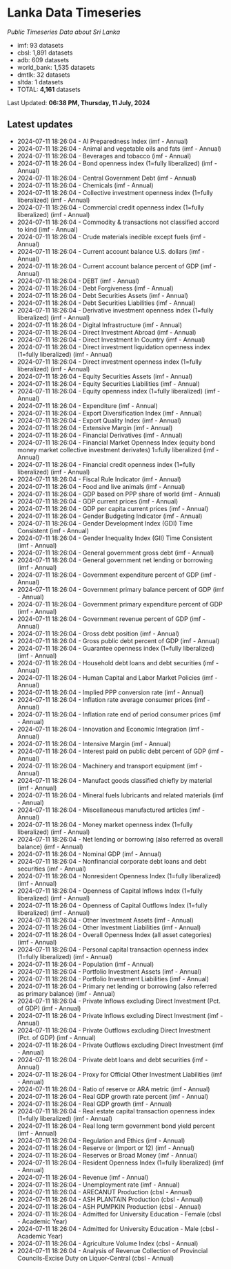 # Lanka Data Timeseries
*Public Timeseries Data about Sri Lanka*

* imf: 93 datasets
* cbsl: 1,891 datasets
* adb: 609 datasets
* world_bank: 1,535 datasets
* dmtlk: 32 datasets
* sltda: 1 datasets
* TOTAL: **4,161** datasets

Last Updated: **06:38 PM, Thursday, 11 July, 2024**

## Latest updates

* 2024-07-11 18:26:04 - AI Preparedness Index (imf - Annual)
* 2024-07-11 18:26:04 - Animal and vegetable oils and fats (imf - Annual)
* 2024-07-11 18:26:04 - Beverages and tobacco (imf - Annual)
* 2024-07-11 18:26:04 - Bond openness index (1=fully liberalized) (imf - Annual)
* 2024-07-11 18:26:04 - Central Government Debt (imf - Annual)
* 2024-07-11 18:26:04 - Chemicals (imf - Annual)
* 2024-07-11 18:26:04 - Collective investment openness index (1=fully liberalized) (imf - Annual)
* 2024-07-11 18:26:04 - Commercial credit openness index (1=fully liberalized) (imf - Annual)
* 2024-07-11 18:26:04 - Commodity & transactions not classified accord to kind (imf - Annual)
* 2024-07-11 18:26:04 - Crude materials inedible except fuels (imf - Annual)
* 2024-07-11 18:26:04 - Current account balance U.S. dollars (imf - Annual)
* 2024-07-11 18:26:04 - Current account balance percent of GDP (imf - Annual)
* 2024-07-11 18:26:04 - DEBT (imf - Annual)
* 2024-07-11 18:26:04 - Debt Forgiveness (imf - Annual)
* 2024-07-11 18:26:04 - Debt Securities Assets (imf - Annual)
* 2024-07-11 18:26:04 - Debt Securities Liabilities (imf - Annual)
* 2024-07-11 18:26:04 - Derivative investment openness index (1=fully liberalized) (imf - Annual)
* 2024-07-11 18:26:04 - Digital Infrastructure (imf - Annual)
* 2024-07-11 18:26:04 - Direct Investment Abroad (imf - Annual)
* 2024-07-11 18:26:04 - Direct Investment In Country (imf - Annual)
* 2024-07-11 18:26:04 - Direct investment liquidation openness index (1=fully liberalized) (imf - Annual)
* 2024-07-11 18:26:04 - Direct investment openness index (1=fully liberalized) (imf - Annual)
* 2024-07-11 18:26:04 - Equity Securities Assets (imf - Annual)
* 2024-07-11 18:26:04 - Equity Securities Liabilities (imf - Annual)
* 2024-07-11 18:26:04 - Equity openness index (1=fully liberalized) (imf - Annual)
* 2024-07-11 18:26:04 - Expenditure (imf - Annual)
* 2024-07-11 18:26:04 - Export Diversification Index (imf - Annual)
* 2024-07-11 18:26:04 - Export Quality Index (imf - Annual)
* 2024-07-11 18:26:04 - Extensive Margin (imf - Annual)
* 2024-07-11 18:26:04 - Financial Derivatives (imf - Annual)
* 2024-07-11 18:26:04 - Financial Market Openness Index (equity bond money market collective investment derivates) 1=fully liberalized (imf - Annual)
* 2024-07-11 18:26:04 - Financial credit openness index (1=fully liberalized) (imf - Annual)
* 2024-07-11 18:26:04 - Fiscal Rule Indicator (imf - Annual)
* 2024-07-11 18:26:04 - Food and live animals (imf - Annual)
* 2024-07-11 18:26:04 - GDP based on PPP share of world (imf - Annual)
* 2024-07-11 18:26:04 - GDP current prices (imf - Annual)
* 2024-07-11 18:26:04 - GDP per capita current prices (imf - Annual)
* 2024-07-11 18:26:04 - Gender Budgeting Indicator (imf - Annual)
* 2024-07-11 18:26:04 - Gender Development Index (GDI) Time Consistent (imf - Annual)
* 2024-07-11 18:26:04 - Gender Inequality Index (GII) Time Consistent (imf - Annual)
* 2024-07-11 18:26:04 - General government gross debt (imf - Annual)
* 2024-07-11 18:26:04 - General government net lending or borrowing (imf - Annual)
* 2024-07-11 18:26:04 - Government expenditure percent of GDP (imf - Annual)
* 2024-07-11 18:26:04 - Government primary balance percent of GDP (imf - Annual)
* 2024-07-11 18:26:04 - Government primary expenditure percent of GDP (imf - Annual)
* 2024-07-11 18:26:04 - Government revenue percent of GDP (imf - Annual)
* 2024-07-11 18:26:04 - Gross debt position (imf - Annual)
* 2024-07-11 18:26:04 - Gross public debt percent of GDP (imf - Annual)
* 2024-07-11 18:26:04 - Guarantee openness index (1=fully liberalized) (imf - Annual)
* 2024-07-11 18:26:04 - Household debt loans and debt securities (imf - Annual)
* 2024-07-11 18:26:04 - Human Capital and Labor Market Policies (imf - Annual)
* 2024-07-11 18:26:04 - Implied PPP conversion rate (imf - Annual)
* 2024-07-11 18:26:04 - Inflation rate average consumer prices (imf - Annual)
* 2024-07-11 18:26:04 - Inflation rate end of period consumer prices (imf - Annual)
* 2024-07-11 18:26:04 - Innovation and Economic Integration (imf - Annual)
* 2024-07-11 18:26:04 - Intensive Margin (imf - Annual)
* 2024-07-11 18:26:04 - Interest paid on public debt percent of GDP (imf - Annual)
* 2024-07-11 18:26:04 - Machinery and transport equipment (imf - Annual)
* 2024-07-11 18:26:04 - Manufact goods classified chiefly by material (imf - Annual)
* 2024-07-11 18:26:04 - Mineral fuels lubricants and related materials (imf - Annual)
* 2024-07-11 18:26:04 - Miscellaneous manufactured articles (imf - Annual)
* 2024-07-11 18:26:04 - Money market openness index (1=fully liberalized) (imf - Annual)
* 2024-07-11 18:26:04 - Net lending or borrowing (also referred as overall balance) (imf - Annual)
* 2024-07-11 18:26:04 - Nominal GDP (imf - Annual)
* 2024-07-11 18:26:04 - Nonfinancial corporate debt loans and debt securities (imf - Annual)
* 2024-07-11 18:26:04 - Nonresident Openness Index (1=fully liberalized) (imf - Annual)
* 2024-07-11 18:26:04 - Openness of Capital Inflows Index (1=fully liberalized) (imf - Annual)
* 2024-07-11 18:26:04 - Openness of Capital Outflows Index (1=fully liberalized) (imf - Annual)
* 2024-07-11 18:26:04 - Other Investment Assets (imf - Annual)
* 2024-07-11 18:26:04 - Other Investment Liabilities (imf - Annual)
* 2024-07-11 18:26:04 - Overall Openness Index (all asset categories) (imf - Annual)
* 2024-07-11 18:26:04 - Personal capital transaction openness index (1=fully liberalized) (imf - Annual)
* 2024-07-11 18:26:04 - Population (imf - Annual)
* 2024-07-11 18:26:04 - Portfolio Investment Assets (imf - Annual)
* 2024-07-11 18:26:04 - Portfolio Investment Liabilities (imf - Annual)
* 2024-07-11 18:26:04 - Primary net lending or borrowing (also referred as primary balance) (imf - Annual)
* 2024-07-11 18:26:04 - Private Inflows excluding Direct Investment (Pct. of GDP) (imf - Annual)
* 2024-07-11 18:26:04 - Private Inflows excluding Direct Investment (imf - Annual)
* 2024-07-11 18:26:04 - Private Outflows excluding Direct Investment (Pct. of GDP) (imf - Annual)
* 2024-07-11 18:26:04 - Private Outflows excluding Direct Investment (imf - Annual)
* 2024-07-11 18:26:04 - Private debt loans and debt securities (imf - Annual)
* 2024-07-11 18:26:04 - Proxy for Official Other Investment Liabilities (imf - Annual)
* 2024-07-11 18:26:04 - Ratio of reserve or ARA metric (imf - Annual)
* 2024-07-11 18:26:04 - Real GDP growth rate percent (imf - Annual)
* 2024-07-11 18:26:04 - Real GDP growth (imf - Annual)
* 2024-07-11 18:26:04 - Real estate capital transaction openness index (1=fully liberalized) (imf - Annual)
* 2024-07-11 18:26:04 - Real long term government bond yield percent (imf - Annual)
* 2024-07-11 18:26:04 - Regulation and Ethics (imf - Annual)
* 2024-07-11 18:26:04 - Reserve or (Import or 12) (imf - Annual)
* 2024-07-11 18:26:04 - Reserves or Broad Money (imf - Annual)
* 2024-07-11 18:26:04 - Resident Openness Index (1=fully liberalized) (imf - Annual)
* 2024-07-11 18:26:04 - Revenue (imf - Annual)
* 2024-07-11 18:26:04 - Unemployment rate (imf - Annual)
* 2024-07-11 18:26:04 - ARECANUT Production (cbsl - Annual)
* 2024-07-11 18:26:04 - ASH PLANTAIN Production (cbsl - Annual)
* 2024-07-11 18:26:04 - ASH PUMPKIN Production (cbsl - Annual)
* 2024-07-11 18:26:04 - Admitted for University Education - Female (cbsl - Academic Year)
* 2024-07-11 18:26:04 - Admitted for University Education - Male (cbsl - Academic Year)
* 2024-07-11 18:26:04 - Agriculture Volume Index (cbsl - Annual)
* 2024-07-11 18:26:04 - Analysis of Revenue Collection of Provincial Councils-Excise Duty on Liquor-Central (cbsl - Annual)